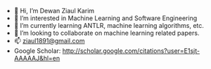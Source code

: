 - 👋 Hi, I’m Dewan Ziaul Karim
- 👀 I’m interested in Machine Learning and Software Engineering
- 🌱 I’m currently learning ANTLR, machine learning algorithms, etc.
- 💞️ I’m looking to collaborate on machine learning related papers.
- 📫 ziaul1891@gmail.com
- Google Scholar: http://scholar.google.com/citations?user=E1sjt-AAAAAJ&hl=en

<!---
ziaul1891/ziaul1891 is a ✨ special ✨ repository because its `README.md` (this file) appears on your GitHub profile.
You can click the Preview link to take a look at your changes.
--->
